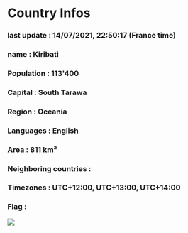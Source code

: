 # Country  Infos
### last update : 14/07/2021, 22:50:17 (France time)

### name : Kiribati
### Population : 113'400
### Capital : South Tarawa
### Region : Oceania
### Languages : English
### Area : 811 km²
### Neighboring countries : 
### Timezones : UTC+12:00, UTC+13:00, UTC+14:00

### Flag :
![](https://restcountries.eu/data/kir.svg)